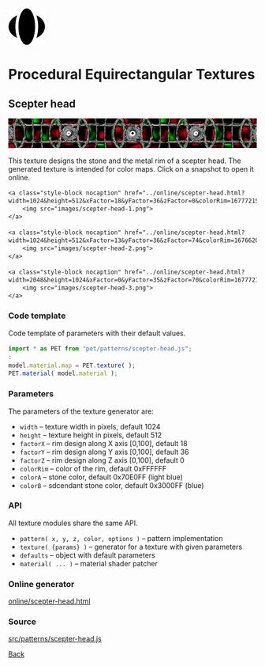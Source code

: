 <img class="logo" src="../assets/logo/logo.png">


# Procedural Equirectangular Textures


## Scepter head
<img src="images/scepter-head.jpg">

This texture designs the stone and the metal rim of a scepter head.
The generated texture is intended for color maps. Click on
a snapshot to open it online.

<p class="gallery">

	<a class="style-block nocaption" href="../online/scepter-head.html?width=1024&height=512&xFactor=18&yFactor=36&zFactor=0&colorRim=16777215&colorA=7397631&colorB=3145983">
		<img src="images/scepter-head-1.png">
	</a>

	<a class="style-block nocaption" href="../online/scepter-head.html?width=1024&height=512&xFactor=13&yFactor=36&zFactor=74&colorRim=16766208&colorA=1937712&colorB=327424">
		<img src="images/scepter-head-2.png">
	</a>

	<a class="style-block nocaption" href="../online/scepter-head.html?width=2048&height=1024&xFactor=0&yFactor=35&zFactor=70&colorRim=16777215&colorA=16711680&colorB=16711680">
		<img src="images/scepter-head-3.png">
	</a>

</p>


### Code template

Code template of parameters with their default values.

```js
import * as PET from "pet/patterns/scepter-head.js";
:
model.material.map = PET.texture( );
PET.material( model.material );
```


### Parameters

The parameters of the texture generator are:

* `width` &ndash; texture width in pixels, default 1024
* `height` &ndash; texture height in pixels, default 512
* `factorX` &ndash; rim design along X axis [0,100], default 18
* `factorY` &ndash; rim design along Y axis [0,100], default 36
* `factorZ` &ndash; rim design along Z axis [0,100], default 0
* `colorRim` &ndash; color of the rim, default 0xFFFFFF
* `colorA` &ndash; stone color, default 0x70E0FF (light blue)
* `colorB` &ndash; sdcendant stone color, default 0x3000FF (blue)



### API

All texture modules share the same API.

* `pattern( x, y, z, color, options )` &ndash; pattern implementation
* `texture( {params} )` &ndash; generator for a texture with given parameters
* `defaults` &ndash; object with default parameters
* `material( ... )` &ndash; material shader patcher


### Online generator

[online/scepter-head.html](../online/scepter-head.html)

### Source

[src/patterns/scepter-head.js](https://github.com/boytchev/texture-generator/blob/main/src/patterns/scepter-head.js)


		
<div class="footnote">
	<a href="#" onclick="window.history.back(); return false;">Back</a>
</div>